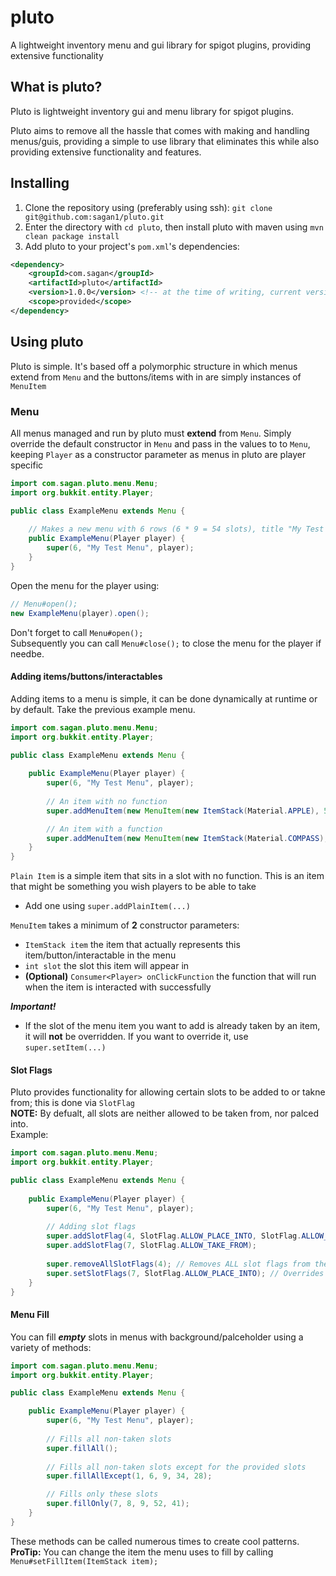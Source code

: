 # pluto
A lightweight inventory menu and gui library for spigot plugins, providing extensive functionality

## What is pluto?
Pluto is lightweight inventory gui and menu library for spigot plugins.

Pluto aims to remove all the hassle that comes with making and handling menus/guis, providing a simple to use library that eliminates
this while also providing extensive functionality and features.

## Installing
 1. Clone the repository using (preferably using ssh): `git clone git@github.com:sagan1/pluto.git`
 2. Enter the directory with `cd pluto`, then install pluto with maven using `mvn clean package install`
 3. Add pluto to your project's `pom.xml`'s dependencies:
```xml
<dependency>
    <groupId>com.sagan</groupId>
    <artifactId>pluto</artifactId>
    <version>1.0.0</version> <!-- at the time of writing, current version is 1.0.0. Check the pom for the latest version -->
    <scope>provided</scope>
</dependency>
````

## Using pluto
Pluto is simple. It's based off a polymorphic structure in which menus extend from `Menu` and the buttons/items with in are simply instances of `MenuItem`

### Menu
All menus managed and run by pluto must **extend** from `Menu`. Simply override the default constructor in `Menu` and pass in the values to
to `Menu`, keeping `Player` as a constructor parameter as menus in pluto are player specific
```java
import com.sagan.pluto.menu.Menu;
import org.bukkit.entity.Player;

public class ExampleMenu extends Menu {
    
    // Makes a new menu with 6 rows (6 * 9 = 54 slots), title "My Test Menu"
    public ExampleMenu(Player player) {
        super(6, "My Test Menu", player);
    }
}
```
Open the menu for the player using:
```java
// Menu#open();
new ExampleMenu(player).open();
```
Don't forget to call `Menu#open();`
<br>
Subsequently you can call `Menu#close();` to close the menu for the player if needbe.

#### Adding items/buttons/interactables
Adding items to a menu is simple, it can be done dynamically at runtime or by default. Take the previous example menu.
```java
import com.sagan.pluto.menu.Menu;
import org.bukkit.entity.Player;

public class ExampleMenu extends Menu {
    
    public ExampleMenu(Player player) {
        super(6, "My Test Menu", player);
        
        // An item with no function
        super.addMenuItem(new MenuItem(new ItemStack(Material.APPLE), 5));

        // An item with a function
        super.addMenuItem(new MenuItem(new ItemStack(Material.COMPASS), 1, viewer -> viewer.sendMessage("hello!")));
    }
}
```
`Plain Item` is a simple item that sits in a slot with no function. This is an item that might be something you wish players to be able to take
 - Add one using `super.addPlainItem(...)`
 
`MenuItem` takes a minimum of **2** constructor parameters:
 - `ItemStack item` the item that actually represents this item/button/interactable in the menu
 - `int slot` the slot this item will appear in
 - **(Optional)** `Consumer<Player> onClickFunction` the function that will run when the item is interacted with successfully

***Important!***
 - If the slot of the menu item you want to add is already taken by an item, it will **not** be overridden. If you want to override it, use `super.setItem(...)`

#### Slot Flags
Pluto provides functionality for allowing certain slots to be added to or takne from; this is done via `SlotFlag`
<br>
**NOTE:** By defualt, all slots are neither allowed to be taken from, nor palced into.
<br>
Example:
```java
import com.sagan.pluto.menu.Menu;
import org.bukkit.entity.Player;

public class ExampleMenu extends Menu {
    
    public ExampleMenu(Player player) {
        super(6, "My Test Menu", player);
        
        // Adding slot flags
        super.addSlotFlag(4, SlotFlag.ALLOW_PLACE_INTO, SlotFlag.ALLOW_TAKE_FROM);
        super.addSlotFlag(7, SlotFlag.ALLOW_TAKE_FROM);
        
        super.removeAllSlotFlags(4); // Removes ALL slot flags from the slot
        super.setSlotFlags(7, SlotFlag.ALLOW_PLACE_INTO); // Overrides all slot flags, setting them to the new one(s)
    }
}
```

#### Menu Fill
You can fill ***empty*** slots in menus with background/palceholder using a variety of methods:
```java
import com.sagan.pluto.menu.Menu;
import org.bukkit.entity.Player;

public class ExampleMenu extends Menu {

    public ExampleMenu(Player player) {
        super(6, "My Test Menu", player);
        
        // Fills all non-taken slots
        super.fillAll();
        
        // Fills all non-taken slots except for the provided slots
        super.fillAllExcept(1, 6, 9, 34, 28);

        // Fills only these slots 
        super.fillOnly(7, 8, 9, 52, 41);
    }
}
```
These methods can be called numerous times to create cool patterns.
<br>
**ProTip:** You can change the item the menu uses to fill by calling `Menu#setFillItem(ItemStack item);`
